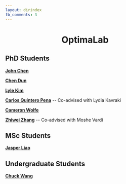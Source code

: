 ```yaml
---
layout: dirindex
fb_comments: 3
---
```


<center> <h1>OptimaLab</h1> </center>

## PhD Students

[**John Chen**](https://johnchenresearch.github.io/)

[**Chen Dun**]()

[**Lyle Kim**](https://jlylekim.github.io/)

[**Carlos Quintero Pena**](https://carlosquinterop.github.io/) -- Co-advised with Lydia Kavraki

[**Cameron Wolfe**](https://wolfecameron.github.io/)

[**Zhiwei Zhang**](https://www.cs.rice.edu/~zz59/) -- Co-advised with Moshe Vardi

## MSc Students

[**Jasper Liao**]()

## Undergraduate Students

[**Chuck Wang**](http://wangqihan.com/)
